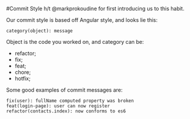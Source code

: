 #Commit Style
h/t @markprokoudine for first introducing us to this habit.

Our commit style is based off Angular style, and looks lie this:

```
category(object): message
```

Object is the code you worked on, and category can be:

- refactor;
- fix;
- feat;
- chore;
- hotfix;

Some good examples of commit messages are:

```
fix(user): fullName computed property was broken
feat(login-page): user can now register
refactor(contacts.index): now conforms to es6
```
